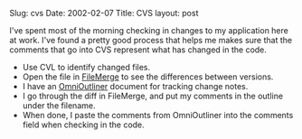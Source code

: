 Slug: cvs
Date: 2002-02-07
Title: CVS
layout: post

I&#39;ve spent most of the morning checking in changes to my application here at work. I&#39;ve found a pretty good process that helps me makes sure that the comments that go into CVS represent what has changed in the code.
<ul>
<li>Use CVL to identify changed files.</li>
<li>Open the file in <a href="http://www.cocoadev.com/index.pl?FileMerge">FileMerge</a> to see the differences between versions.</li>
<li>I have an <a href="http://www.omnigroup.com/applications/omnioutliner/">OmniOutliner</a> document for tracking change notes.</li>
<li>I go through the diff in FileMerge, and put my comments in the outline under the filename.</li>
<li>When done, I paste the comments from OmniOutliner into the comments field when checking in the code.</li></ul>
